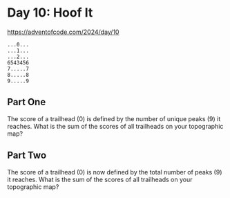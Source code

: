 Day 10: Hoof It
=================================  
https://adventofcode.com/2024/day/10

    ...0...
    ...1...
    ...2...
    6543456
    7.....7
    8.....8
    9.....9

## Part One
    
The score of a trailhead (0) is defined by the number of unique peaks (9) it reaches.
What is the sum of the scores of all trailheads on your topographic map?

## Part Two

The score of a trailhead (0) is now defined by the total number of peaks (9) it reaches.
What is the sum of the scores of all trailheads on your topographic map?
